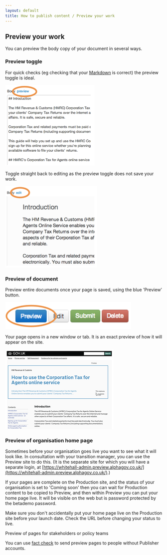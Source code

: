 ```yaml
---
layout: default
title: How to publish content / Preview your work
---
```


## Preview your work

You can preview the body copy of your document in several ways. 

### Preview toggle

For quick checks (eg checking that your [Markdown](http://alphagov.github.io/inside-government-admin-guide/creating-documents/markdown.html) is correct) the preview toggle is ideal. 

![Preview your work 1](preview-your-work-1.png)

Toggle straight back to editing as the preview toggle does not save your work.

![Preview your work 2](preview-your-work-2.png)

### Preview of document

Preview entire documents once your page is saved, using the blue 'Preview’ button.

![Preview your work 3](preview-your-work-3.png)

Your page opens in a new window or tab. It is an exact preview of how it will appear on the site. 

![Preview your work 4](preview-your-work-4.png)

### Preview of organisation home page

Sometimes before your organisation goes live you want to see what it will look like. In consultation with your transition manager, you can use the Preview site to do this. (It is the separate site for which you will have a separate login, at [https://whitehall-admin.preview.alphagov.co.uk/](https://whitehall-admin.preview.alphagov.co.uk/).)

If your pages are complete on the Production site, and the status of your organisation is set to 'Coming soon' then you can wait for Production content to be copied to Preview, and then within Preview you can put your home page live. It will be visible on the web but is password protected by the betademo password.

Make sure you don't accidentally put your home page live on the Production site before your launch date. Check the URL before changing your status to live. 

Preview of pages for stakeholders or policy teams

You can use [fact check](http://alphagov.github.io/inside-government-admin-guide/workflow-content/fact-checking.html) to send preview pages to people without Publisher accounts.





